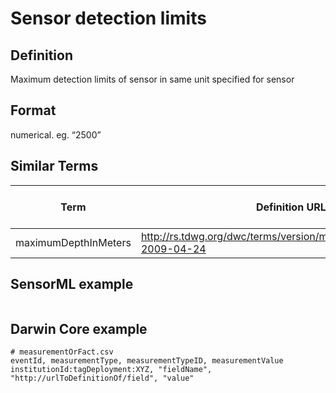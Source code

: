 # Sensor detection limits

## Definition 
Maximum detection limits of sensor in same unit specified for sensor

## Format
numerical. eg. “2500”

## Similar Terms 
|Term|Definition URL|Source Vocabulary Publisher/Creator|
|----|----------|-----------------|
|maximumDepthInMeters|http://rs.tdwg.org/dwc/terms/version/maximumDepthInMeters-2009-04-24|Darwin Core|

## SensorML example
```xml

```
## Darwin Core example
```csv
# measurementOrFact.csv
eventId, measurementType, measurementTypeID, measurementValue
institutionId:tagDeployment:XYZ, "fieldName", "http://urlToDefinitionOf/field", "value"
```
